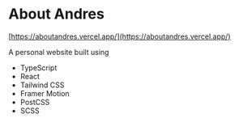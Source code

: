# About Andres

[https://aboutandres.vercel.app/](https://aboutandres.vercel.app/)

A personal website built using

- TypeScript
- React
- Tailwind CSS
- Framer Motion
- PostCSS
- SCSS
